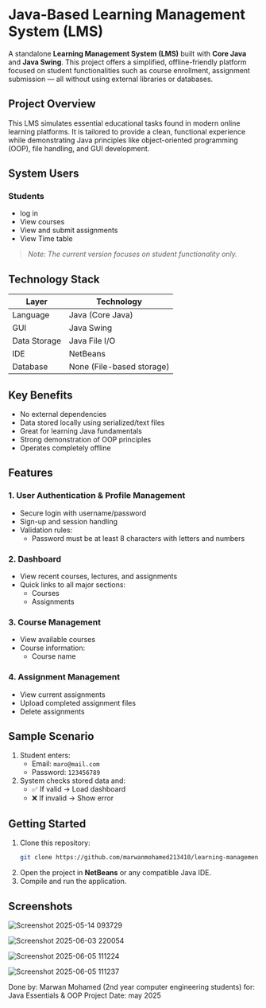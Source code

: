 # Java-Based Learning Management System (LMS)

A standalone **Learning Management System (LMS)** built with **Core Java** and **Java Swing**. This project offers a simplified, offline-friendly platform focused on student functionalities such as course enrollment, assignment submission — all without using external libraries or databases.

## Project Overview

This LMS simulates essential educational tasks found in modern online learning platforms. It is tailored to provide a clean, functional experience while demonstrating Java principles like object-oriented programming (OOP), file handling, and GUI development.

## System Users

### Students
- log in
- View courses
- View and submit assignments
- View Time table
  
> *Note: The current version focuses on student functionality only.*

## Technology Stack

| Layer       | Technology        |
|-------------|-------------------|
| Language     | Java (Core Java)  |
| GUI          | Java Swing        |
| Data Storage | Java File I/O     |
| IDE          | NetBeans          |
| Database     | None (File-based storage) |

## Key Benefits

- No external dependencies
- Data stored locally using serialized/text files
- Great for learning Java fundamentals
- Strong demonstration of OOP principles
- Operates completely offline

## Features

### 1. User Authentication & Profile Management
- Secure login with username/password
- Sign-up and session handling
- Validation rules:
  - Password must be at least 8 characters with letters and numbers

### 2. Dashboard
- View recent courses, lectures, and assignments
- Quick links to all major sections:
  - Courses
  - Assignments

### 3. Course Management
- View available courses
- Course information:
  - Course name

### 4. Assignment Management
- View current assignments
- Upload completed assignment files
- Delete assignments

## Sample Scenario

1. Student enters:
   - Email: `maro@mail.com`
   - Password: `123456789`
2. System checks stored data and:
   - ✅ If valid → Load dashboard
   - ❌ If invalid → Show error

##  Getting Started

1. Clone this repository:
   ```bash
   git clone https://github.com/marwanmohamed213410/learning-management-system.git
2. Open the project in **NetBeans** or any compatible Java IDE.
3. Compile and run the application.

## Screenshots
![Screenshot 2025-05-14 093729](https://github.com/user-attachments/assets/b413471e-1733-4128-a852-74ee4535acf8)

![Screenshot 2025-06-03 220054](https://github.com/user-attachments/assets/9c8eda3a-e1e1-4ae8-8ac2-58f67e4ba432)

![Screenshot 2025-06-05 111224](https://github.com/user-attachments/assets/09e45e77-8bc0-4142-ac48-9596fd896ada)

![Screenshot 2025-06-05 111237](https://github.com/user-attachments/assets/2dd83fb5-cf18-477d-b8eb-86a370e6f5bf)

Done by: Marwan Mohamed (2nd year computer engineering students) for: Java Essentials & OOP Project Date: may 2025

